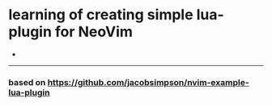 # learning of creating simple lua-plugin for NeoVim
  - 


---
### based on https://github.com/jacobsimpson/nvim-example-lua-plugin

